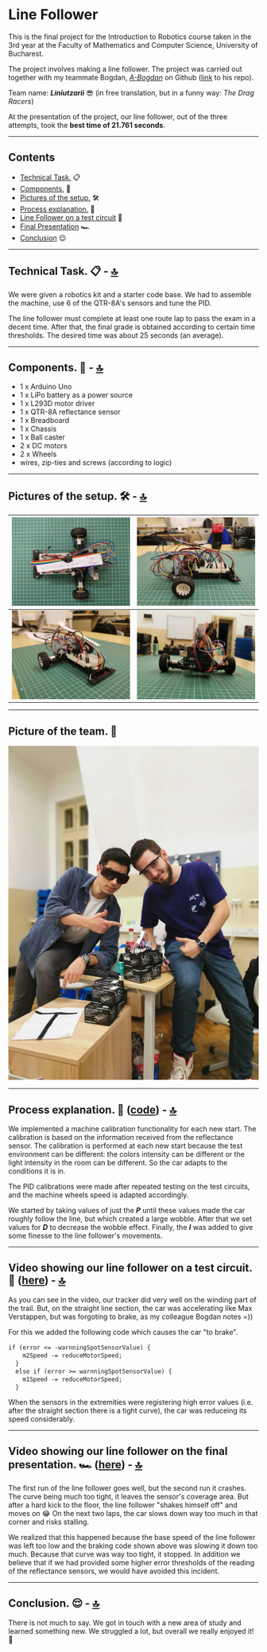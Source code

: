 # **Line Follower**

This is the final project for the Introduction to Robotics course taken in the 3rd year at the Faculty of Mathematics and Computer Science, University of Bucharest.

The project involves making a line follower. The project was carried out together with my teammate Bogdan, [*A-Bogdan*](https://github.com/A-Bogdan) on Github ([link](https://github.com/A-Bogdan/Line_Follower) to his repo).

Team name: ***Liniutzarii*** :sunglasses:
(in free translation, but in a funny way: *The Drag Racers*)

At the presentation of the project, our line follower, out of the three attempts, took the **best time of 21.761 seconds**.

---

## **Contents**  <a id="0"></a>
- [Technical Task.](#technical_task) :clipboard:
- [Components.](#components) :electric_plug: 
- [Pictures of the setup.](#setup_pics) :hammer_and_wrench:
- [Process explanation.](#process_explanation) :exploding_head:
- [Line Follower on a test circuit](#test_circuit) :construction:
- [Final Presentation](#final_presentation) :racing_car:
- [Conclusion](#conclusion) :relieved:

---

## **Technical Task.** :clipboard: - <a id="technical_task"></a> [:top:](#0)
We were given a robotics kit and a starter code base. We had to assemble the machine, use 6 of the QTR-8A's sensors and tune the PID. 

The line follower must complete at least one route lap to pass the exam in a decent time. After that, the final grade is obtained according to certain time thresholds. The desired time was about 25 seconds (an average). 

---

## **Components.** :electric_plug: - <a id="components"></a> [:top:](#0)
- 1 x Arduino Uno
- 1 x LiPo battery as a power source 
- 1 x L293D motor driver
- 1 x QTR-8A reflectance sensor
- 1 x Breadboard
- 1 x Chassis
- 1 x Ball caster
- 2 x DC motors
- 2 x Wheels
- wires, zip-ties and screws (according to logic)

---

## **Pictures of the setup.** :hammer_and_wrench: - <a id="setup_pics"></a> [:top:](#0)
| ![pic1](./pictures/linefollower_pic1.jpeg) | ![pic2](./pictures/linefollower_pic2.jpeg) | 
|:-------------:|:-------------:|
| ![pic3](./pictures/linefollower_pic3.jpeg) | ![pic4](./pictures/linefollower_pic4.jpeg) |

---

## **Picture of the team.** :camera_flash:
![pic5](./pictures/linefollower_pic5.jpeg)

---

## **Process explanation.** :exploding_head: ([code](./Line%20follower/Line%20follower.ino)) - <a id="process_explanation"></a> [:top:](#0)
We implemented a machine calibration functionality for each new start. The calibration is based on the information received from the reflectance sensor. The calibration is performed at each new start because the test environment can be different: the colors intensity can be different or the light intensity in the room can be different. So the car adapts to the conditions it is in.

The PID calibrations were made after repeated testing on the test circuits, and the machine wheels speed is adapted accordingly. 

We started by taking values of just the ***P*** until these values made the car roughly follow the line, but which created a large wobble. After that we set values for ***D*** to decrease the wobble effect. Finally, the ***I*** was added to give some finesse to the line follower's movements.

---

## **Video showing our line follower on a test circuit.** :construction: ([here](https://youtu.be/AiGLdtWanJ4)) - <a id="test_circuit"></a> [:top:](#0)

As you can see in the video, our tracker did very well on the winding part of the trail. But, on the straight line section, the car was accelerating like Max Verstappen, but was forgoting to brake, as my colleague Bogdan notes =))

For this we added the following code which causes the car "to brake". 

```
if (error <= -warnningSpotSensorValue) {
    m2Speed -= reduceMotorSpeed;
  } 
  else if (error >= warnningSpotSensorValue) {
    m1Speed -= reduceMotorSpeed;
  }
```

When the sensors in the extremities were registering high error values (i.e. after the straight section there is a tight curve), the car was reduceing its speed considerably.

---

## **Video showing our line follower on the final presentation.** :racing_car: ([here](https://youtu.be/Jh95sQ5jw9s)) - <a id="final_presentation"></a> [:top:](#0)

The first run of the line follower goes well, but the second run it crashes. The curve being much too tight, it leaves the sensor's coverage area. But after a hard kick to the floor, the line follower "shakes himself off" and moves on :joy: On the next two laps, the car slows down way too much in that corner and risks stalling. 

We realized that this happened because the base speed of the line follower was left too low and the braking code shown above was slowing it down too much. Because that curve was way too tight, it stopped. In addition we believe that if we had provided some higher error thresholds of the reading of the reflectance sensors, we would have avoided this incident.

---

## **Conclusion.** :relieved: - <a id="conclusion"></a> [:top:](#0)

There is not much to say. We got in touch with a new area of study and learned something new. We struggled a lot, but overall we really enjoyed it! :robot: